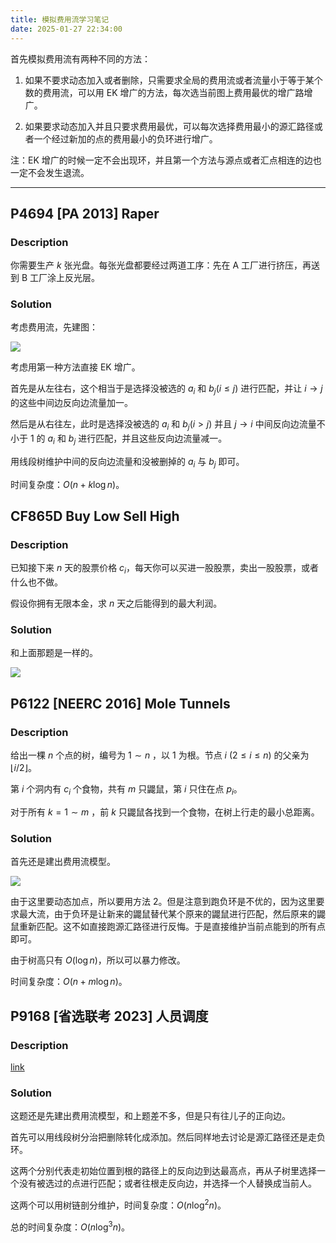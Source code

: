 ```yaml
---
title: 模拟费用流学习笔记
date: 2025-01-27 22:34:00
---
```


首先模拟费用流有两种不同的方法：

1. 如果不要求动态加入或者删除，只需要求全局的费用流或者流量小于等于某个数的费用流，可以用 EK 增广的方法，每次选当前图上费用最优的增广路增广。

2. 如果要求动态加入并且只要求费用最优，可以每次选择费用最小的源汇路径或者一个经过新加的点的费用最小的负环进行增广。

注：EK 增广的时候一定不会出现环，并且第一个方法与源点或者汇点相连的边也一定不会发生退流。

---

## P4694 [PA 2013] Raper

### Description

你需要生产 $k$ 张光盘。每张光盘都要经过两道工序：先在 A 工厂进行挤压，再送到 B 工厂涂上反光层。

### Solution

考虑费用流，先建图：

![](https://cdn.luogu.com.cn/upload/image_hosting/zaome6dh.png)

考虑用第一种方法直接 EK 增广。

首先是从左往右，这个相当于是选择没被选的 $a_i$ 和 $b_j(i\leq j)$ 进行匹配，并让 $i\to j$ 的这些中间边反向边流量加一。

然后是从右往左，此时是选择没被选的 $a_i$ 和 $b_j(i>j)$ 并且 $j\to i$ 中间反向边流量不小于 $1$ 的 $a_i$ 和 $b_j$ 进行匹配，并且这些反向边流量减一。

用线段树维护中间的反向边流量和没被删掉的 $a_i$ 与 $b_j$ 即可。

时间复杂度：$O(n+k\log n)$。

## CF865D Buy Low Sell High

### Description

已知接下来 $n$ 天的股票价格 $c_i$，每天你可以买进一股股票，卖出一股股票，或者什么也不做。

假设你拥有无限本金，求 $n$ 天之后能得到的最大利润。

### Solution

和上面那题是一样的。

![](https://cdn.luogu.com.cn/upload/image_hosting/9mmyodx9.png)

## P6122 [NEERC 2016] Mole Tunnels

### Description

给出一棵 $n$ 个点的树，编号为 $1\sim n$ ，以 $1$ 为根。节点 $i\ (2\leq i\leq n)$ 的父亲为 $\lfloor i/2\rfloor$。

第 $i$ 个洞内有 $c_i$ 个食物，共有 $m$ 只鼹鼠，第 $i$ 只住在点 $p_i$。

对于所有 $k=1\sim m$ ，前 $k$ 只鼹鼠各找到一个食物，在树上行走的最小总距离。

### Solution

首先还是建出费用流模型。

![](https://cdn.luogu.com.cn/upload/image_hosting/ta4sbsh4.png)

由于这里要动态加点，所以要用方法 2。但是注意到跑负环是不优的，因为这里要求最大流，由于负环是让新来的鼹鼠替代某个原来的鼹鼠进行匹配，然后原来的鼹鼠重新匹配。这不如直接跑源汇路径进行反悔。于是直接维护当前点能到的所有点即可。

由于树高只有 $O(\log n)$，所以可以暴力修改。

时间复杂度：$O(n+m\log n)$。

## P9168 [省选联考 2023] 人员调度

### Description

[link](https://www.luogu.com.cn/problem/P9168)

### Solution

这题还是先建出费用流模型，和上题差不多，但是只有往儿子的正向边。

首先可以用线段树分治把删除转化成添加。然后同样地去讨论是源汇路径还是走负环。

这两个分别代表走初始位置到根的路径上的反向边到达最高点，再从子树里选择一个没有被选过的点进行匹配；或者往根走反向边，并选择一个人替换成当前人。

这两个可以用树链剖分维护，时间复杂度：$O(n\log^2 n)$。

总的时间复杂度：$O(n\log^3 n)$。